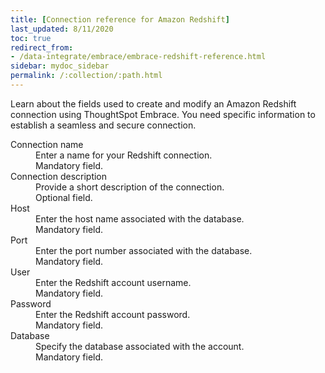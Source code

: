 ```yaml
---
title: [Connection reference for Amazon Redshift]
last_updated: 8/11/2020
toc: true
redirect_from:
- /data-integrate/embrace/embrace-redshift-reference.html
sidebar: mydoc_sidebar
permalink: /:collection/:path.html
---
```


Learn about the fields used to create and modify an Amazon Redshift connection using ThoughtSpot Embrace. You need specific information to establish a seamless and secure connection.

 <dl>
   <dlentry id="connection-name">
     <dt>Connection name</dt>
     <dd>Enter a name for your Redshift connection.<br/>Mandatory field.</dd></dlentry>
   <dlentry id="connection-description">
     <dt>Connection description</dt>
     <dd>Provide a short description of the connection.<br/>Optional field.</dd></dlentry>
   <dlentry id="host">
     <dt>Host</dt>
     <dd>Enter the host name associated with the database.<br/>Mandatory field.</dd>
   </dlentry>
   <dlentry id="port">
     <dt>Port</dt>
     <dd>Enter the port number associated with the database.<br/>Mandatory field.</dd>
   </dlentry>
   <dlentry id="user">
     <dt>User</dt>
     <dd>Enter the Redshift account username.<br/>Mandatory field.</dd>
   </dlentry>
   <dlentry id="password">
     <dt>Password</dt>
     <dd>Enter the Redshift account password.<br/>Mandatory field.</dd>
   </dlentry>
   <dlentry id="database">
     <dt>Database</dt>
     <dd>Specify the database associated with the account.<br/>Mandatory field.</dd>
   </dlentry>    
 </dl>

